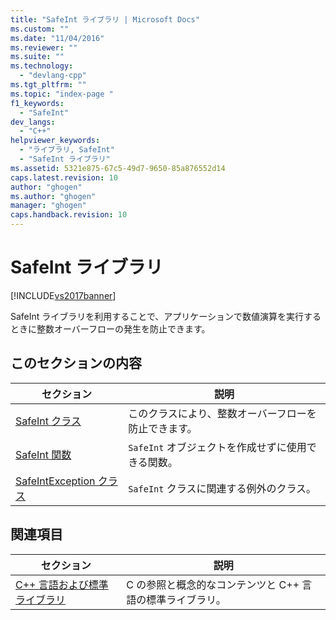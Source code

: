 ```yaml
---
title: "SafeInt ライブラリ | Microsoft Docs"
ms.custom: ""
ms.date: "11/04/2016"
ms.reviewer: ""
ms.suite: ""
ms.technology: 
  - "devlang-cpp"
ms.tgt_pltfrm: ""
ms.topic: "index-page "
f1_keywords: 
  - "SafeInt"
dev_langs: 
  - "C++"
helpviewer_keywords: 
  - "ライブラリ, SafeInt"
  - "SafeInt ライブラリ"
ms.assetid: 5321e875-67c5-49d7-9650-85a876552d14
caps.latest.revision: 10
author: "ghogen"
ms.author: "ghogen"
manager: "ghogen"
caps.handback.revision: 10
---
```

# SafeInt ライブラリ
[!INCLUDE[vs2017banner](../assembler/inline/includes/vs2017banner.md)]

SafeInt ライブラリを利用することで、アプリケーションで数値演算を実行するときに整数オーバーフローの発生を防止できます。  
  
## このセクションの内容  
  
|セクション|説明|  
|-----------|--------|  
|[SafeInt クラス](../windows/safeint-class.md)|このクラスにより、整数オーバーフローを防止できます。|  
|[SafeInt 関数](../windows/safeint-functions.md)|`SafeInt` オブジェクトを作成せずに使用できる関数。|  
|[SafeIntException クラス](../windows/safeintexception-class.md)|`SafeInt` クラスに関連する例外のクラス。|  
  
## 関連項目  
  
|セクション|説明|  
|-----------|--------|  
|[C\+\+ 言語および標準ライブラリ](../cpp/c-cpp-language-and-standard-libraries.md)|C の参照と概念的なコンテンツと C\+\+ 言語の標準ライブラリ。|